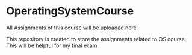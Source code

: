 # OperatingSystemCourse
All Assignments of this course will be uploaded here

This repository is created to store the assignments related to OS course.
This will be helpful for my final exam.
